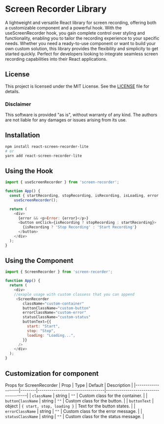 # Screen Recorder Library

A lightweight and versatile React library for screen recording, offering both a customizable component and a powerful hook. With the useScreenRecorder hook, you gain complete control over styling and functionality, enabling you to tailor the recording experience to your specific needs. Whether you need a ready-to-use component or want to build your own custom solution, this library provides the flexibility and simplicity to get started quickly. Perfect for developers looking to integrate seamless screen recording capabilities into their React applications.

## License

This project is licensed under the MIT License. See the [LICENSE](./LICENSE) file for details.

### Disclaimer

This software is provided "as is", without warranty of any kind. The authors are not liable for any damages or issues arising from its use.

## Installation

```bash
npm install react-screen-recorder-lite
# or
yarn add react-screen-recorder-lite

```

## Using the Hook

```js
import { useScreenRecorder } from 'screen-recorder';

function App() {
  const { startRecording, stopRecording, isRecording, isLoading, error } =
    useScreenRecorder();

  return (
    <div>
      {error && <p>Error: {error}</p>}
      <button onClick={isRecording ? stopRecording : startRecording}>
        {isRecording ? 'Stop Recording' : 'Start Recording'}
      </button>
    </div>
  );
}
```

## Using the Component
``` js
import { ScreenRecorder } from 'screen-recorder';

function App() {
  return (
    <div>
    //exaple usage with custom classess that you can append
     <ScreenRecorder
        className="custom-container"
        buttonClassName="custom-button"
        errorClassName="custom-error"
        statusClassName="custom-status"
        buttonText={{
          start: "Start",
          stop: "Stop",
          loading: "Loading...",
        }}
      />
    </div>
  );
}

```

## Customization for component
Props for ScreenRecorder
| Prop             | Type   | Default                          | Description                          |
|-------------------|--------|----------------------------------|--------------------------------------|
| `className`       | string | `""`                            | Custom class for the container.      |
| `buttonClassName` | string | `""`                            | Custom class for the button.         |
| `buttonText`      | object | `{ start, stop, loading }`      | Text for the button states.          |
| `errorClassName`  | string | `""`                            | Custom class for the error message.  |
| `statusClassName` | string | `""`                            | Custom class for the status message. |
